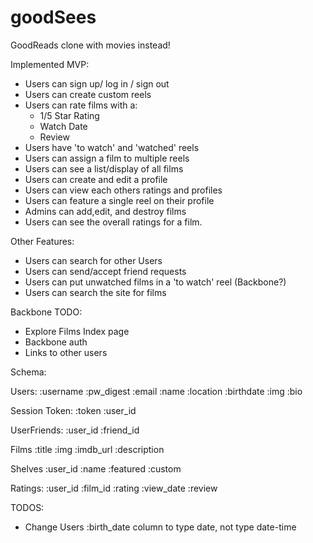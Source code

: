 # goodSees
GoodReads clone with movies instead!

Implemented MVP:
- Users can sign up/ log in / sign out
- Users can create custom reels
- Users can rate films with a:
  - 1/5 Star Rating
  - Watch Date
  - Review
- Users have 'to watch' and 'watched' reels
- Users can assign a film to multiple reels
- Users can see a list/display of all films
- Users can create and edit a profile
- Users can view each others ratings and profiles
- Users can feature a single reel on their profile
- Admins can add,edit, and destroy films
- Users can see the overall ratings for a film.

Other Features:
- Users can search for other Users
- Users can send/accept friend requests
- Users can put unwatched films in a 'to watch' reel (Backbone?)
- Users can search the site for films

Backbone TODO:
- Explore Films Index page
- Backbone auth
- Links to other users





Schema:

Users:
:username
:pw_digest
:email
:name
:location
:birthdate
:img
:bio

Session Token:
:token
:user_id

UserFriends:
:user_id
:friend_id

Films
:title
:img
:imdb_url
:description

Shelves
:user_id
:name
:featured
:custom

Ratings:
:user_id
:film_id
:rating
:view_date
:review


TODOS:
- Change Users :birth_date column to type date, not type date-time
